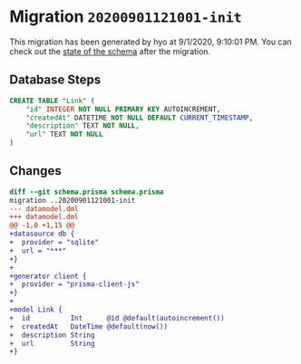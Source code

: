 # Migration `20200901121001-init`

This migration has been generated by hyo at 9/1/2020, 9:10:01 PM.
You can check out the [state of the schema](./schema.prisma) after the migration.

## Database Steps

```sql
CREATE TABLE "Link" (
    "id" INTEGER NOT NULL PRIMARY KEY AUTOINCREMENT,
    "createdAt" DATETIME NOT NULL DEFAULT CURRENT_TIMESTAMP,
    "description" TEXT NOT NULL,
    "url" TEXT NOT NULL
)
```

## Changes

```diff
diff --git schema.prisma schema.prisma
migration ..20200901121001-init
--- datamodel.dml
+++ datamodel.dml
@@ -1,0 +1,15 @@
+datasource db {
+  provider = "sqlite"
+  url = "***"
+}
+
+generator client {
+  provider = "prisma-client-js"
+}
+
+model Link {
+  id          Int      @id @default(autoincrement())
+  createdAt   DateTime @default(now())
+  description String
+  url         String
+}
```


